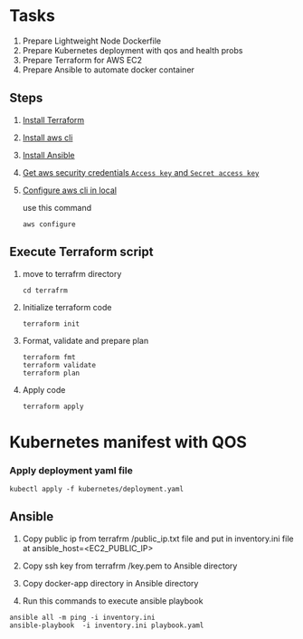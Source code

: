 # Tasks

1. Prepare Lightweight Node Dockerfile 
2. Prepare Kubernetes deployment with qos and health probs
2. Prepare Terraform for AWS EC2
3. Prepare Ansible to automate docker container

##  Steps

1. [Install Terraform](https://developer.hashicorp.com/terraform/tutorials/aws-get-started/install-cli)
2. [Install aws cli](https://docs.aws.amazon.com/cli/latest/userguide/getting-started-install.html)
3. [Install Ansible](https://docs.ansible.com/ansible/latest/installation_guide/intro_installation.html)
4. [Get aws security credentials `Access key` and `Secret access key`](https://docs.aws.amazon.com/IAM/latest/UserGuide/id_credentials_access-keys.html#Using_CreateAccessKey)

5. [Configure aws cli in local](https://docs.aws.amazon.com/cli/v1/userguide/cli-chap-configure.html) 

   use this command 
    ```
    aws configure
    ```

## Execute Terraform script

1. move to terrafrm  directory
    ```
    cd terrafrm  
    ```
2. Initialize terraform code 
    ```
    terraform init
    ```

3. Format, validate and prepare plan  
    ```
    terraform fmt
    terraform validate 
    terraform plan
    ```

4. Apply code
    ```
    terraform apply 
    ```

# Kubernetes manifest with QOS  

### Apply deployment yaml file 
```
kubectl apply -f kubernetes/deployment.yaml 
```

## Ansible 

1. Copy public ip from terrafrm /public_ip.txt file and put in inventory.ini file at ansible_host=<EC2_PUBLIC_IP>

2. Copy ssh key from terrafrm /key.pem to Ansible directory

3. Copy docker-app directory in Ansible directory 

4. Run this commands to execute ansible playbook

```
ansible all -m ping -i inventory.ini
ansible-playbook  -i inventory.ini playbook.yaml

```